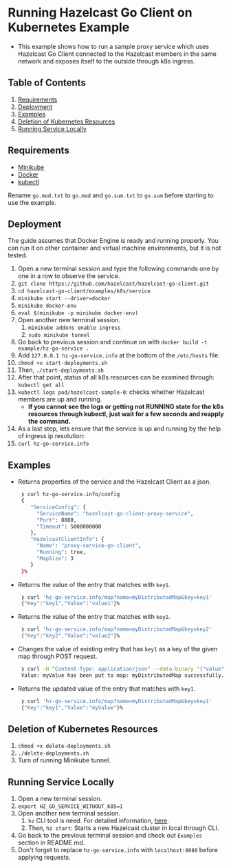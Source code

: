 # Running Hazelcast Go Client on Kubernetes Example
- This example shows how to run a sample proxy service which uses Hazelcast Go Client connected to the Hazelcast members in the same network and exposes itself to the outside through k8s ingress.

## Table of Contents
1. [Requirements](#requirements)
2. [Deployment](#deployment)
3. [Examples](#examples)
4. [Deletion of Kubernetes Resources](#deletion-of-kubernetes-resources)
5. [Running Service Locally](#running-service-locally)

<a name="requirements"></a>
## Requirements
- [Minikube](https://minikube.sigs.k8s.io/docs/start/)
- [Docker](https://www.docker.com/get-started/)
- [kubectl](https://kubernetes.io/docs/tasks/tools/)

Rename `go.mod.txt` to `go.mod` and `go.sum.txt` to `go.sum` before starting to use the example. 

<a name="deployment"></a>
## Deployment
The guide assumes that Docker Engine is ready and running properly. You can run it on other container and virtual machine environments, but it is not tested.
1. Open a new terminal session and type the following commands one by one in a row to observe the service.
2. `git clone https://github.com/hazelcast/hazelcast-go-client.git`
3. `cd hazelcast-go-client/examples/k8s/service`
4. `minikube start --driver=docker`
5. `minikube docker-env`
6. `eval $(minikube -p minikube docker-env)`
7. Open another new terminal session.
    1. `minikube addons enable ingress`
    2. `sudo minikube tunnel`
8. Go back to previous session and continue on with `docker build -t example/hz-go-service .`
9. Add `127.0.0.1 hz-go-service.info` at the bottom of the `/etc/hosts` file.
10. `chmod +x start-deployments.sh`
11. Then, `./start-deployments.sh`
12. After that point, status of all k8s resources can be examined through: `kubectl get all`
13. `kubectl logs pod/hazelcast-sample-0`: checks whether Hazelcast members are up and running.
    - **If you cannot see the logs or getting not RUNNING state for the k8s resources through kubectl, just wait for a few seconds and reapply the command.**
14. As a last step, lets ensure that the service is up and running by the help of ingress ip resolution:
15. `curl hz-go-service.info`

<a name="examples"></a>
## Examples
- Returns properties of the service and the Hazelcast Client as a json.
  ```bash
   ❯ curl hz-go-service.info/config
   {
      "ServiceConfig": {
        "ServiceName": "hazelcast-go-client-proxy-service",
        "Port": 8080,
        "Timeout": 5000000000
      },
      "HazelcastClientInfo": {
        "Name": "proxy-service-go-client",
        "Running": true,
        "MapSize": 3
      }
   }%
   ```
- Returns the value of the entry that matches with `key1`.
  ```bash
   ❯ curl 'hz-go-service.info/map?name=myDistributedMap&key=key1'
   {"Key":"key1","Value":"value1"}%
   ```
- Returns the value of the entry that matches with `key2`.
  ```bash
   ❯ curl 'hz-go-service.info/map?name=myDistributedMap&key=key2'
   {"Key":"key2","Value":"value2"}%
   ```
- Changes the value of existing entry that has `key1` as a key of the given map through POST request.
  ```bash
   ❯ curl -H "Content-Type: application/json" --data-binary '{"value": "myValue"}' -X POST 'hz-go-service.info/map?name=myDistributedMap&key=key1'
   Value: myValue has been put to map: myDistributedMap successfully.
   ```
- Returns the updated value of the entry that matches with `key1`.
  ```bash
   ❯ curl 'hz-go-service.info/map?name=myDistributedMap&key=key1'
   {"Key":"key1","Value":"myValue"}%
   ```

<a name="deletion-of-kubernetes-resources"></a>
## Deletion of Kubernetes Resources
1. `chmod +x delete-deployments.sh`
2. `./delete-deployments.sh`
3. Turn of running Minikube tunnel.

<a name="running-service-locally"></a>
## Running Service Locally <a name="running-service-locally"></a>
1. Open a new terminal session.
2. `export HZ_GO_SERVICE_WITHOUT_K8S=1`
3. Open another new terminal session.
    1. `hz` CLI tool is need. For detailed information, [here](https://hazelcast.com/blog/hazelcast-command-line-is-released/).
    2. Then, `hz start`: Starts a new Hazelcast cluster in local through CLI.
4. Go back to the previous terminal session and check out `Examples` section in README.md.
5. Don't forget to replace `hz-go-service.info` with `localhost:8080` before applying requests.